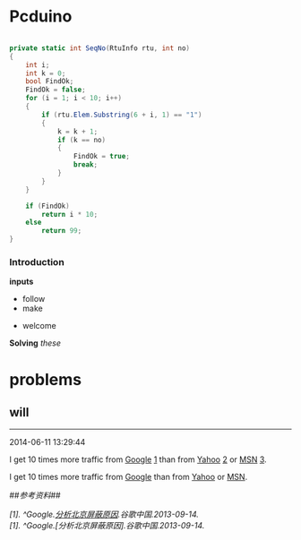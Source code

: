 Pcduino
============================================================

```c#

private static int SeqNo(RtuInfo rtu, int no)
{
    int i;
    int k = 0;
    bool FindOk;
    FindOk = false;
    for (i = 1; i < 10; i++)
    {
        if (rtu.Elem.Substring(6 + i, 1) == "1")
        {
            k = k + 1;
            if (k == no)
            {
                FindOk = true;
                break;
            }
        }
    }

    if (FindOk)
        return i * 10;
    else
        return 99;
}

```

### Introduction ###

**inputs**

- follow
- make

* welcome

**Solving** *these* 

# problems #

## will ##

----------

2014-06-11 13:29:44 


I get 10 times more traffic from [Google] [1] than from
[Yahoo] [2] or [MSN] [3].

[1]: http://google.com/        "Google"
[2]: http://search.yahoo.com/  "Yahoo Search"
[3]: http://search.msn.com/    "MSN Search"


I get 10 times more traffic from [Google][] than from
[Yahoo][] or [MSN][].

[google]: http://google.com/        "Google"
[yahoo]:  http://search.yahoo.com/  "Yahoo Search"
[msn]:    http://search.msn.com/    "MSN Search"

##*参考资料*##

*[1\].  ^Google.[分析北京屏蔽原因][1].谷歌中国.2013-09-14.*  
*[1\].  ^Google.[分析北京屏蔽原因].谷歌中国.2013-09-14.*

[1]: http://www.google.com/        "Google.[分析北京屏蔽原因].谷歌中国.2013-09-14."